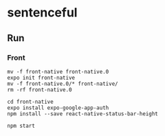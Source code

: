 # sentenceful

## Run

### Front

```
mv -f front-native front-native.0
expo init front-native
mv -f front-native.0/* front-native/
rm -rf front-native.0

cd front-native
expo install expo-google-app-auth
npm install --save react-native-status-bar-height

npm start
```
